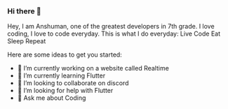### Hi there 👋

Hey, I am Anshuman, one of the greatest developers in 7th grade. I love coding, I love to code everyday. This is what I do everyday:
Live
Code
Eat
Sleep
Repeat

Here are some ideas to get you started:

- 🔭 I’m currently working on a website called Realtime
- 🌱 I’m currently learning Flutter
- 👯 I’m looking to collaborate on discord
- 🤔 I’m looking for help with Flutter
- 💬 Ask me about Coding

